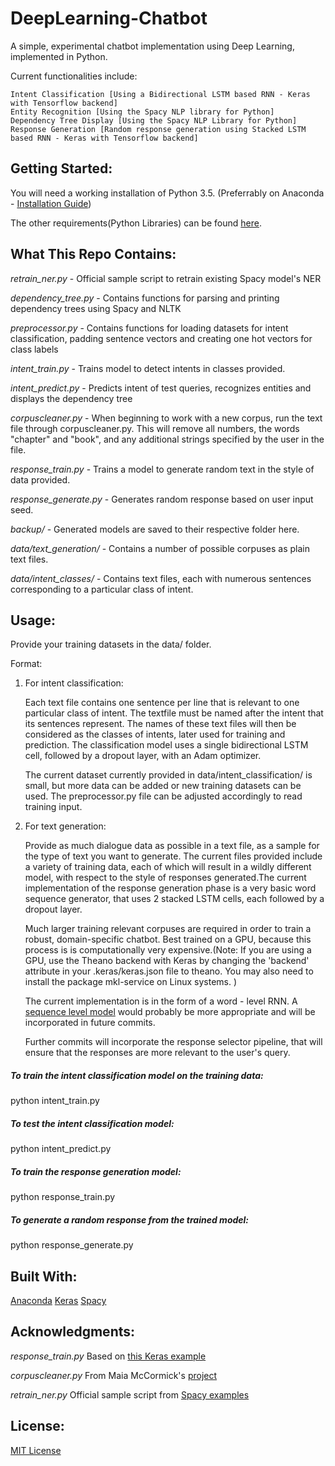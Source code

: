 # DeepLearning-Chatbot

A simple, experimental chatbot implementation using Deep Learning, implemented in Python.

Current functionalities include:

    Intent Classification [Using a Bidirectional LSTM based RNN - Keras with Tensorflow backend]
    Entity Recognition [Using the Spacy NLP library for Python]
    Dependency Tree Display [Using the Spacy NLP Library for Python]
    Response Generation [Random response generation using Stacked LSTM based RNN - Keras with Tensorflow backend]
    
## Getting Started:

   You will need a working installation of Python 3.5. (Preferrably on Anaconda - [Installation Guide](https://docs.continuum.io/anaconda/install/))
   
   The other requirements(Python Libraries) can be found [here](./requirements.md).

## What This Repo Contains:

_retrain_ner.py_ - Official sample script to retrain existing Spacy model's NER

_dependency_tree.py_ - Contains functions for parsing and printing dependency trees using Spacy and NLTK

_preprocessor.py_ -  Contains functions for loading datasets for intent classification, padding sentence vectors and creating one hot vectors for class labels

_intent_train.py_ - Trains model to detect intents in classes provided.

_intent_predict.py_ - Predicts intent of test queries, recognizes entities and displays the dependency tree

_corpuscleaner.py_ - When beginning to work with a new corpus, run the text file through corpuscleaner.py. This will remove all 
                     numbers, the words "chapter" and "book", and any additional strings specified by the user in the file.

_response_train.py_ - Trains a model to generate random text in the style of data provided. 

_response_generate.py_ - Generates random response based on user input seed.

_backup/_ - Generated models are saved to their respective folder here.

_data/text_generation/_ - Contains a number of possible corpuses as plain text files.

_data/intent_classes/_ - Contains text files, each with numerous sentences corresponding to a particular class of intent. 

## Usage:

Provide your training datasets in the data/ folder.

Format: 

1. For intent classification:

    Each text file contains one sentence per line that is relevant to one particular class of intent. The textfile must be named after the intent that its sentences represent. The names of these text files will then be considered as the classes of intents, later used for training and prediction. The classification model uses a single bidirectional LSTM cell, followed by a dropout layer, with an Adam optimizer.
    
    The current dataset currently provided in data/intent_classification/ is small, but more data can be added or new training datasets can be used. The preprocessor.py file can be adjusted accordingly to read training input.

2. For text generation:

    Provide as much dialogue data as possible in a text file, as a sample for the type of text you want to generate.
    The current files provided include a variety of training data, each of which will result in a wildly different model, with respect to the style of responses generated.The current implementation of the response generation phase is a very basic word sequence generator, that uses 2 stacked LSTM cells, each followed by a dropout layer.
    
    Much larger training relevant corpuses are required in order to train a robust, domain-specific chatbot. Best trained on a GPU, because this process is is computationally very expensive.(Note: If you are using a GPU, use the Theano backend with Keras by changing the 'backend' attribute in your .keras/keras.json file to theano. You may also need to install the package mkl-service on Linux systems. )
    
    The current implementation is in the form of a word - level RNN. A [sequence level model](http://suriyadeepan.github.io/2016-06-28-easy-seq2seq/) would probably be more appropriate and will be incorporated in future commits.
    
    Further commits will incorporate the response selector pipeline, that will ensure that the responses are more relevant to the user's query.
    
##### To train the intent classification model on the training data:

python intent_train.py

##### To test the intent classification model:

python intent_predict.py

##### To train the response generation model:

python response_train.py

##### To generate a _random_ response from the trained model:

python response_generate.py
    
## Built With:

   [Anaconda](https://docs.continuum.io/anaconda/install/)     [Keras](https://github.com/fchollet/keras/tree/master/docs)     [Spacy](https://spacy.io/)
   
## Acknowledgments:
   _response_train.py_ 
    Based on [this Keras example](https://github.com/fchollet/keras/blob/master/examples/lstm_text_generation.py)
    
   _corpuscleaner.py_ 
    From Maia McCormick's [project](https://github.com/maiamcc/markovgen)
    
   _retrain_ner.py_
    Official sample script from [Spacy examples](https://github.com/explosion/spacy/blob/master/examples/training/train_new_entity_type.py)

## License:

[MIT License](./LICENSE)

